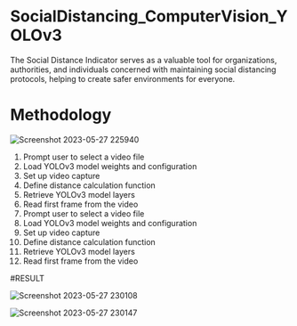# SocialDistancing_ComputerVision_YOLOv3

The Social Distance Indicator serves as a valuable tool for organizations, authorities, and individuals concerned with maintaining social distancing protocols, helping to create safer environments for everyone.


# Methodology

![Screenshot 2023-05-27 225940](https://github.com/syedakashafatima/CustomerReviews_SentimentalAnalysis/assets/104228049/dc67ab88-4f5c-406b-8169-6b900aeb3c5f)

1. Prompt user to select a video file
2. Load YOLOv3 model weights and configuration
3. Set up video capture
4. Define distance calculation function
5. Retrieve YOLOv3 model layers
6. Read first frame from the video
7. Prompt user to select a video file
8. Load YOLOv3 model weights and configuration
9. Set up video capture
10. Define distance calculation function
11. Retrieve YOLOv3 model layers
12. Read first frame from the video

#RESULT

![Screenshot 2023-05-27 230108](https://github.com/syedakashafatima/CustomerReviews_SentimentalAnalysis/assets/104228049/2d2caacc-c9e7-429f-8901-a55cb6a8d424)

![Screenshot 2023-05-27 230147](https://github.com/syedakashafatima/CustomerReviews_SentimentalAnalysis/assets/104228049/8111df65-fdba-4dc2-9808-42369d2a1201)


